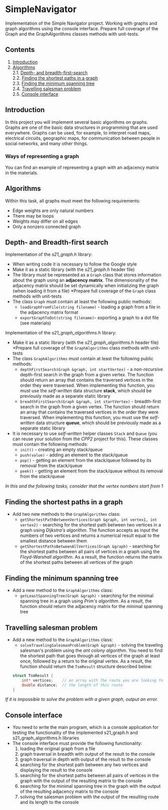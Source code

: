 # SimpleNavigator

Implementation of the Simple Navigator project. Working with graphs and graph algorithms using the console interface.
Prepare full coverage of the Graph and the GraphAlgorithms classes methods with unit-tests.


## Contents

1. [Introduction](#introduction)
2. [Algorithms](#algorithms) \
    2.1. [Depth- and breadth-first-search](#depth--and-breadth-first-search)  
    2.2. [Finding the shortest paths in a graph](#finding-the-shortest-paths-in-a-graph)  
    2.3. [Finding the minimum spanning tree](#finding-the-minimum-spanning-tree)  
    2.4. [Travelling salesman problem](#travelling-salesman-problem)  
    2.5. [Console interface](#console-interface)


## Introduction

In this project you will implement several basic algorithms on graphs. Graphs are one of the basic data structures in programming that are used everywhere. Graphs can be used, for example, to interpret road maps, electrical circuits, geographic maps, for communication between people in social networks, and many other things.  

### Ways of representing a graph
You can find an example of representing a graph with an adjacency matrix in the materials.

## Algorithms

Within this task, all graphs must meet the following requirements:
- Edge weights are only natural numbers
- There may be loops
- Weights may differ on all edges
- Only a nonzero connected graph

## Depth- and Breadth-first search 

Implementation of the _s21_graph.h_  library:
* When writing code it is necessary to follow the Google style
* Make it as a static library (with the _s21_graph.h_ header file)
* The library must be represented as a `Graph` class that stores information about the graph using an **adjacency matrix**. The dimensionality of the adjacency matrix should be set dynamically when initializing the graph (when loading it from a file)
*Prepare full coverage of the `Graph` class methods with unit-tests
* The class `Graph` must contain at least the following public methods:
    + `loadGraphFromFile(string filename)` - loading a graph from a file in the adjacency matrix format
    + `exportGraphToDot(string filename)`- exporting a graph to a dot file (see materials)

Implementation of the _s21_graph_algorithms.h_ library:  
* Make it as a static library (with the _s21_graph_algorithms.h_ header file)
*Prepare full coverage of the `GraphAlgorithms` class methods with unit-tests
* The class ` GraphAlgorithms ` must contain at least the following public methods:
    + `depthFirstSearch(Graph &graph, int startVertex)` - a *non-recursive* depth-first search in the graph from a given vertex. The function should return an array that contains the traversed vertices in the order they were traversed. When implementing this function, you must use the *self-written* data structure **stack**, which should be previously made as a separate static library
    + `breadthFirstSearch(Graph &graph, int startVertex)` - breadth-first search in the graph from a given vertex. The function should return an array that contains the traversed vertices in the order they were traversed. When implementing this function, you must use the *self-written* data structure **queue**, which should be previously made as a separate static library
* It is necessary to use *self-written* helper classes `Stack` and `Queue` (you can reuse your solution from the *CPP2* project for this). These classes must contain the following methods:
    + `init()` - creating an empty stack/queue
    + `push(value)` - adding an element to the stack/queue
    + `pop()` - getting an element from the stack/queue followed by its removal from the stack/queue
    + `peek()` - getting an element from the stack/queue without its removal from the stack/queue

*In this and the following tasks, consider that the vertex numbers start from 1*

## Finding the shortest paths in a graph

* Add two new methods to the `GraphAlgorithms` class:
    + `getShortestPathBetweenVertices(Graph &graph, int vertex1, int vertex2)` - searching for the shortest path between two vertices in a graph using *Dijkstra's algorithm*. The function accepts as input the numbers of two vertices and returns a numerical result equal to the smallest distance between them
    + `getShortestPathsBetweenAllVertices(Graph &graph)` - searching for the shortest paths between all pairs of vertices in a graph using the *Floyd-Warshall algorithm*. As a result, the function returns the matrix of the shortest paths between all vertices of the graph

## Finding the minimum spanning tree

* Add a new method to the `GraphAlgorithms` class:
    + `getLeastSpanningTree(Graph &graph)` - searching for the minimal spanning tree in a graph using *Prim's algorithm*. As a result, the function should return the adjacency matrix for the minimal spanning tree

## Travelling salesman problem

* Add a new method to the `GraphAlgorithms` class:
    + `solveTravelingSalesmanProblem(Graph &graph)` - solving the traveling salesman's problem using the *ant colony algorithm*.
You need to find the shortest path that goes through all vertices of the graph at least once, followed by a return to the original vertex. As a result, the function should return the `TsmResult` structure described below:
    ```cpp
    struct TsmResult {
        int* vertices;    // an array with the route you are looking for (with the vertex traverse order). Instead of int* you can use std::vector<int>
        double distance;  // the length of this route
    }
    ``` 

*If it is impossible to solve the problem with a given graph, output an error.*

## Console interface

* You need to write the main program, which is a console application for testing the functionality of the implemented s21_graph.h and s21_graph_algorithms.h libraries 
* The console interface must provide the following functionality:
    1. loading the original graph from a file
    2. graph traversal in breadth with output of the result to the console   
    3. graph traversal in depth with output of the result to the console
    4. searching for the shortest path between any two vertices and displaying the result to the console
    5. searching for the shortest paths between all pairs of vertices in the graph with the output of the resulting matrix to the console
    6. searching for the minimal spanning tree in the graph with the output of the resulting adjacency matrix to the console
    7. solving the salesman problem with the output of the resulting route and its length to the console
